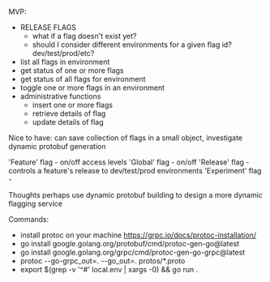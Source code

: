 MVP:
* RELEASE FLAGS
  * what if a flag doesn't exist yet?
  * should I consider different environments for a given flag id? dev/test/prod/etc?
* list all flags in environment
* get status of one or more flags
* get status of all flags for environment
* toggle one or more flags in an environment
* administrative functions
    * insert one or more flags
    * retrieve details of flag
    * update details of flag

Nice to have:
    can save collection of flags in a small object, investigate dynamic protobuf generation

'Feature' flag - 
    on/off
    access levels
'Global' flag -
    on/off
'Release' flag -
    controls a feature's release to dev/test/prod environments
'Experiment' flag -





Thoughts
perhaps use dynamic protobuf building to design a more dynamic flagging service


Commands:
* install protoc on your machine https://grpc.io/docs/protoc-installation/
* go install google.golang.org/protobuf/cmd/protoc-gen-go@latest
* go install google.golang.org/grpc/cmd/protoc-gen-go-grpc@latest
* protoc --go-grpc_out=. --go_out=. protos/*.proto
* export $(grep -v '^#' local.env | xargs -0) && go run .